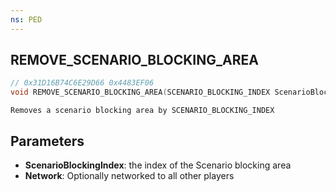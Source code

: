 ```yaml
---
ns: PED
---
```

## REMOVE_SCENARIO_BLOCKING_AREA

```c
// 0x31D16B74C6E29D66 0x4483EF06
void REMOVE_SCENARIO_BLOCKING_AREA(SCENARIO_BLOCKING_INDEX ScenarioBlockingIndex, BOOL Network);
```

```
Removes a scenario blocking area by SCENARIO_BLOCKING_INDEX
```

## Parameters
* **ScenarioBlockingIndex**: the index of the Scenario blocking area
* **Network**: Optionally networked to all other players

